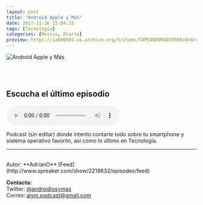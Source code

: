 ```yaml
---
layout: post
title: "Android Apple y Más"
date: 2017-11-26 15:04:33
tags: [Tecnología]
categories: [Mexico, Diario]
preview: https://ia600803.us.archive.org/9/items/TAPEANDORADIO500/Android-apple-mas300.jpg
---
```


![Android Apple y Más](https://ia600803.us.archive.org/9/items/TAPEANDORADIO500/Android-apple-mas500.jpg)

<br/>
<br/>

## Escucha el último episodio  

<!--reproductor-feed=http://www.spreaker.com/show/2219632/episodes/feed-->
<!--reproductor-start-->
<audio id="audio" preload="auto" controls="" src="http://api.spreaker.com/download/episode/13901672/podcast_1517060852.mp3"></audio>
<!--reproductor-end-->

Podcast (sin editar) donde intento contarte todo sobre tu smartphone y sistema operativo favorito, así como lo último en Tecnología.  

_ _ _

<br>
Autor: **AdrianO**  
[Feed](http://www.spreaker.com/show/2219632/episodes/feed)  


**Contacta:**  
Twitter: [@androidiosymas](https://twitter.com/androidiosymas)  
Correo: [aiym.podcast@gmail.com](mailto:aiym.podcast@gmail.com)  

